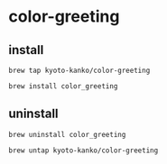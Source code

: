# color-greeting

## install
```
brew tap kyoto-kanko/color-greeting
```

```
brew install color_greeting        
```

## uninstall

```
brew uninstall color_greeting
```

```
brew untap kyoto-kanko/color-greeting

```
